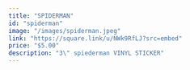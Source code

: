 ```yaml
---
title: "SPIDERMAN"
id: "spiderman"
image: "/images/spiderman.jpeg"
link: "https://square.link/u/NWk9RfLJ?src=embed"
price: "$5.00"
description: "3\" spiederman VINYL STICKER"
---
```


